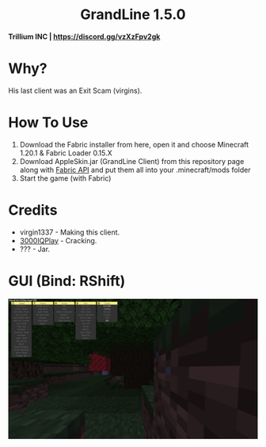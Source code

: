 <h1 align="center">GrandLine 1.5.0</h1>

**Trillium INC | https://discord.gg/vzXzFpv2gk**

# Why?
His last client was an Exit Scam (virgins).

[1]: https://github.com/3000IQPlay

# How To Use

1. Download the Fabric installer from here, open it and choose Minecraft 1.20.1 & Fabric Loader 0.15.X
2. Download AppleSkin.jar (GrandLine Client) from this repository page along with [Fabric API](https://modrinth.com/mod/fabric-api/version/0.92.0+1.20.1) and put them all into your .minecraft/mods folder
3. Start the game (with Fabric)

# Credits
- virgin1337 - Making this client.
- [3000IQPlay][1] - Cracking.
- ??? - Jar.

# GUI (Bind: RShift)

![image](https://github.com/WS-External-Cloud/Readme-Assets/blob/main/grandline-gui2.png?raw=true)
